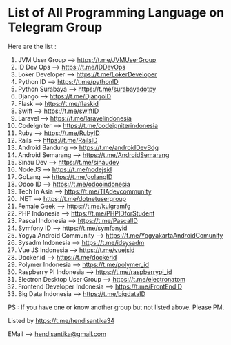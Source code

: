 # List of All Programming Language on Telegram Group


Here are the list :
1. JVM User Group 	--> https://t.me/JVMUserGroup
2. ID Dev Ops 		--> https://t.me/IDDevOps
3. Loker Developer 	--> https://t.me/LokerDeveloper
4. Python ID 		--> https://t.me/pythonID
5. Python Surabaya 	--> https://t.me/surabayadotpy
6. Django 			--> https://t.me/DjangoID
7. Flask 			--> https://t.me/flaskid
8. Swift 			--> https://t.me/swiftID
9. Laravel 			--> https://t.me/laravelindonesia
10. CodeIgniter 	--> https://t.me/codeigniterindonesia
11. Ruby 			--> https://t.me/RubyID
12. Rails 			--> https://t.me/RailsID
13. Android Bandung --> https://t.me/androidDevBdg
14. Android Semarang --> https://t.me/AndroidSemarang
15. Sinau Dev 		--> https://t.me/sinaudev
16. NodeJS 			--> https://t.me/nodejsid
17. GoLang 			--> https://t.me/golangID
18. Odoo ID 		--> https://t.me/odooindonesia
19. Tech In Asia 	--> https://t.me/TIAdevcommunity
20. .NET 			--> https://t.me/dotnetusergroup
21. Female Geek 	--> https://t.me/kulgramfg
22. PHP Indonesia  	--> https://t.me/PHPIDforStudent
23. Pascal Indonesia --> https://t.me/PascalID
24. Symfony ID 		--> https://t.me/symfonyid
25. Yogya Android Community -->  https://t.me/YogyakartaAndroidComunity
26. Sysadm Indonesia --> https://t.me/idsysadm
27. Vue JS Indonesia --> https://t.me/vuejsid
28. Docker.id 		--> https://t.me/dockerid
29. Polymer Indonesia  --> https://t.me/polymer_id
30. Raspberry PI Indonesia --> https://t.me/raspberrypi_id
31. Electron Desktop User Group --> https://t.me/electronatom
32. Frontend Developer Indonesia --> https://t.me/FrontEndID
33. Big Data Indonesia --> https://t.me/bigdataID

PS : If you have one or know another group but not listed above. Please PM.

Listed by  https://t.me/hendisantika34

EMail --> hendisantika@gmail.com
